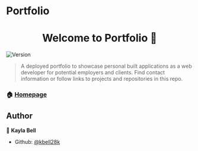 # Portfolio
<h1 align="center">Welcome to Portfolio 👋</h1>
<p>
  <img alt="Version" src="https://img.shields.io/badge/version-0-blue.svg?cacheSeconds=2592000" />
</p>

> A deployed portfolio to showcase personal built applications as a web developer for potential employers and clients.  Find contact information or follow links to projects and repositories in this repo.

### 🏠 [Homepage](https://github.com/kbell28k/Portfolio)

## Author

👤 **Kayla Bell**

* Github: [@kbell28k](https://github.com/kbell28k)

